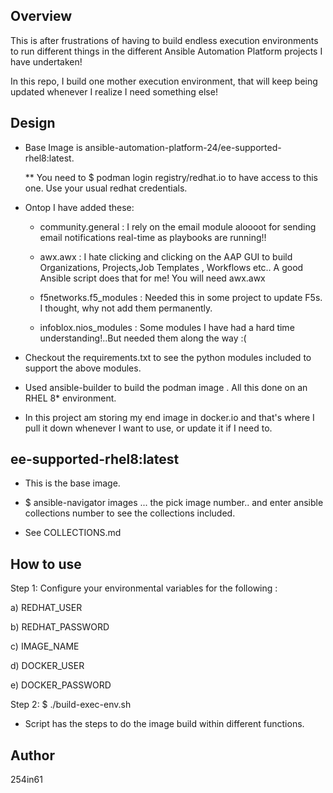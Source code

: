 ## Overview

This is after frustrations of having to build endless execution environments to run different things in the different Ansible Automation Platform projects I have undertaken!

In this repo, I build one mother execution environment, that will keep being updated whenever I realize I need something else!

## Design

- Base Image is ansible-automation-platform-24/ee-supported-rhel8:latest.

  ** You need to $ podman login registry/redhat.io  to have access to this one. Use your usual redhat credentials.

- Ontop I have added these:

    - community.general : I rely on the email module aloooot for sending email notifications real-time as playbooks are running!!

    - awx.awx  : I hate clicking and clicking on the AAP GUI to build Organizations, Projects,Job Templates , Workflows etc.. A good Ansible script does that for me! You will need awx.awx

    - f5networks.f5_modules : Needed this in some project to update F5s. I thought, why not add them permanently.

    - infoblox.nios_modules : Some modules I have had a hard time understanding!..But needed them along the way :(
    
- Checkout the requirements.txt to see the python modules included to support the above modules.

- Used ansible-builder to build the podman image . All this done on an RHEL 8* environment.

- In this project am storing my end image in docker.io and that's where I pull it down whenever I want to use, or update it if I need to.

## ee-supported-rhel8:latest
- This is the base image.

- $ ansible-navigator images ... the pick image number.. and enter ansible collections number to see the collections included.

- See COLLECTIONS.md

## How to use

Step 1: Configure your environmental variables for the following :

  a) REDHAT_USER

  b) REDHAT_PASSWORD

  c) IMAGE_NAME

  d) DOCKER_USER

  e) DOCKER_PASSWORD


Step 2: $ ./build-exec-env.sh

- Script has the steps to do the image build within different functions.
      
      
## Author
254in61 
